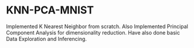 # KNN-PCA-MNIST
Implemented K Nearest Neighbor from scratch. Also Implemented Principal Component Analysis for dimensionality reduction. Have also done basic Data Exploration and Inferencing.
